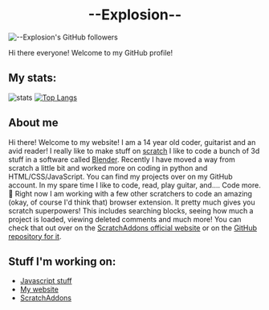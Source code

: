 # <div align="center">--Explosion--</div>
![--Explosion's GitHub followers](https://img.shields.io/github/followers/Explosion-Scratch?style=social)

Hi there everyone! Welcome to my GitHub profile! 

## My stats:
![stats](https://github-readme-stats.vercel.app/api?username=Explosion-Scratch&include_all_commits=true&show_icons=true&theme=merko&count_private=true&cache_seconds=1801)
[![Top Langs](https://github-readme-stats.vercel.app/api/top-langs/?username=Explosion-Scratch)](explosion.cf)
## About me
Hi there! Welcome to my website! I am a 14 year old coder, guitarist and an avid reader! I really like to make stuff on [scratch](https://scratch.mit.edu/users/--explosion--) I like to code a bunch of 3d stuff in a software called [Blender](blender.org). Recently I have moved a way from scratch a little bit and worked more on coding in python and HTML/CSS/JavaScript. You can find my projects over on my GitHub account. In my spare time I like to code, read, play guitar, and.... Code more. 🤦 Right now I am working with a few other scratchers to code an amazing (okay, of course I'd think that) browser extension. It pretty much gives you scratch superpowers! This includes searching blocks, seeing how much a project is loaded, viewing deleted comments and much more! You can check that out over on the [ScratchAddons official website](scratchaddons.com) or on the [GitHub repository for it](github.com/scratchaddons/scratchaddons).
## Stuff I'm working on:
* [Javascript stuff](js-stuff.cf)
* [My website](explosion.cf)
* [ScratchAddons](scratchaddons.com)
